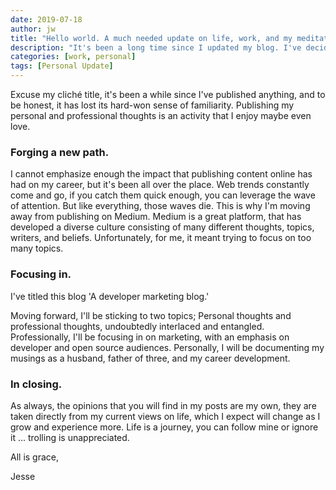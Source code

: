 ```yaml
---
date: 2019-07-18
author: jw
title: "Hello world. A much needed update on life, work, and my meditations"
description: "It's been a long time since I updated my blog. I've decided to make some changes and focus my blog on developer marketing, relations, and open source community building. Here's what I've been up to."
categories: [work, personal]
tags: [Personal Update]
---
```

Excuse my cliché title, it's been a while since I've published anything, and to be honest, it has lost its hard-won sense of familiarity. Publishing my personal and professional thoughts is an activity that I enjoy maybe even love. 

<h3>Forging a new path.</h3> 
I cannot emphasize enough the impact that publishing content online has had on my career, but it's been all over the place. Web trends constantly come and go, if you catch them quick enough, you can leverage the wave of attention. But like everything, those waves die. This is why I'm moving away from publishing on Medium. Medium is a great platform, that has developed a diverse culture consisting of many different thoughts, topics, writers, and beliefs. Unfortunately, for me, it meant trying to focus on too many topics. 

<h3>Focusing in.</h3>
I've titled this blog 'A developer marketing blog.' 

Moving forward, I'll be sticking to two topics; Personal thoughts and professional thoughts, undoubtedly interlaced and entangled. Professionally, I'll be focusing in on marketing, with an emphasis on developer and open source audiences. Personally, I will be documenting my musings as a husband, father of three, and my career development. 

<h3>In closing.</h3>
As always, the opinions that you will find in my posts are my own, they are taken directly from my current views on life, which I expect will change as I grow and experience more. Life is a journey, you can follow mine or ignore it ... trolling is unappreciated.

All is grace,

Jesse

